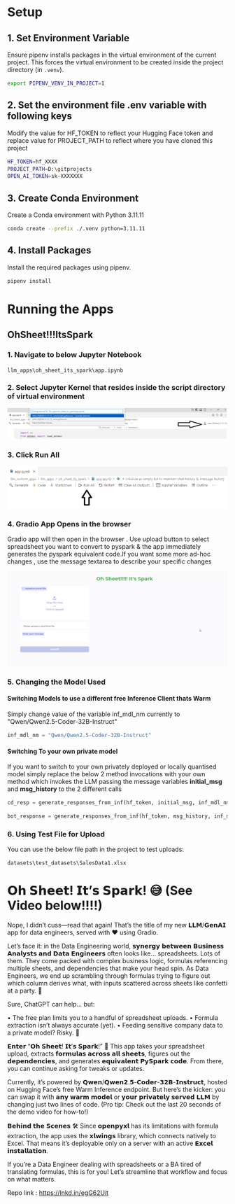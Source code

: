 # Setup

## 1. Set Environment Variable

Ensure pipenv installs packages in the virtual environment of the current project. This forces the virtual environment to be created inside the project directory (in `.venv`).

```sh
export PIPENV_VENV_IN_PROJECT=1
```

## 2. Set the environment file .env variable with following keys

Modify the value for HF_TOKEN to reflect your Hugging Face token and replace value for PROJECT_PATH to reflect where you have cloned this project

```sh
HF_TOKEN=hf_XXXX
PROJECT_PATH=D:\gitprojects
OPEN_AI_TOKEN=sk-XXXXXXX


```

## 3. Create Conda Environment

Create a Conda environment with Python 3.11.11

```sh
conda create --prefix ./.venv python=3.11.11
```

## 4. Install Packages

Install the required packages using pipenv.

```sh
pipenv install
```

# Running the Apps

## OhSheet!!!ItsSpark

### 1. Navigate to below Jupyter Notebook
```
llm_apps\oh_sheet_its_spark\app.ipynb
```
### 2. Select Jupyter Kernel that resides inside the script directory of virtual environment

![1736345956285](image/Readme/1736345956285.png)

### 3. Click Run All

![1736346134406](image/Readme/1736346134406.png)

### 4. Gradio App Opens in the browser

Gradio app will then open in the browser . Use upload button to select spreadsheet you want to convert to pyspark & the app immediately generates the pyspark equivalent code.If you want some more ad-hoc changes , use the message textarea to describe your specific changes

![1736346248968](image/Readme/1736346248968.png)

### 5. Changing the Model Used

#### Switching Models to use a different free Inference Client thats Warm

Simply change value of the variable inf_mdl_nm currently to "Qwen/Qwen2.5-Coder-32B-Instruct"

```python
inf_mdl_nm = "Qwen/Qwen2.5-Coder-32B-Instruct"
```

#### Switching To your own private model

If you want to switch to your own privately deployed or locally quantised model simply replace the below 2 method invocations with your own method which invokes the LLM passing the message variables **initial_msg** and **msg_history** to the 2 different calls

```python
cd_resp = generate_responses_from_inf(hf_token, initial_msg, inf_mdl_nm, 5000)
```

```python
bot_response = generate_responses_from_inf(hf_token, msg_history, inf_mdl_nm, 5000)
```

### 6. Using Test File for Upload

You can use the below file path in the project to test uploads:
```
datasets\test_datasets\SalesData1.xlsx
```



# 𝗢𝗵 𝗦𝗵𝗲𝗲𝘁! 𝗜𝘁’𝘀 𝗦𝗽𝗮𝗿𝗸! 😅 (See Video below!!!!)
Nope, I didn’t cuss—read that again! That’s the title of my new 𝗟𝗟𝗠/𝗚𝗲𝗻𝗔𝗜 app for data engineers, served with ❤️ using Gradio.

Let’s face it: in the Data Engineering world, 𝘀𝘆𝗻𝗲𝗿𝗴𝘆 𝗯𝗲𝘁𝘄𝗲𝗲𝗻 𝗕𝘂𝘀𝗶𝗻𝗲𝘀𝘀 𝗔𝗻𝗮𝗹𝘆𝘀𝘁𝘀 𝗮𝗻𝗱 𝗗𝗮𝘁𝗮 𝗘𝗻𝗴𝗶𝗻𝗲𝗲𝗿𝘀 often looks like… spreadsheets. Lots of them. They come packed with complex business logic, formulas referencing multiple sheets, and dependencies that make your head spin. As Data Engineers, we end up scrambling through formulas trying to figure out which column derives what, with inputs scattered across sheets like confetti at a party. 🎉

Sure, ChatGPT can help… but:

• The free plan limits you to a handful of spreadsheet uploads.
• Formula extraction isn’t always accurate (yet).
• Feeding sensitive company data to a private model? Risky. 🚨

𝗘𝗻𝘁𝗲𝗿 “𝗢𝗵 𝗦𝗵𝗲𝗲𝘁! 𝗜𝘁’𝘀 𝗦𝗽𝗮𝗿𝗸!” 🚀
This app takes your spreadsheet upload, extracts 𝗳𝗼𝗿𝗺𝘂𝗹𝗮𝘀 𝗮𝗰𝗿𝗼𝘀𝘀 𝗮𝗹𝗹 𝘀𝗵𝗲𝗲𝘁𝘀, figures out the 𝗱𝗲𝗽𝗲𝗻𝗱𝗲𝗻𝗰𝗶𝗲𝘀, and generates 𝗲𝗾𝘂𝗶𝘃𝗮𝗹𝗲𝗻𝘁 𝗣𝘆𝗦𝗽𝗮𝗿𝗸 𝗰𝗼𝗱𝗲. From there, you can continue asking for tweaks or updates.

Currently, it’s powered by 𝗤𝘄𝗲𝗻/𝗤𝘄𝗲𝗻𝟮.𝟱-𝗖𝗼𝗱𝗲𝗿-𝟯𝟮𝗕-𝗜𝗻𝘀𝘁𝗿𝘂𝗰𝘁, hosted on Hugging Face’s free Warm Inference endpoint. But here’s the kicker: you can swap it with 𝗮𝗻𝘆 𝘄𝗮𝗿𝗺 𝗺𝗼𝗱𝗲𝗹 or 𝘆𝗼𝘂𝗿 𝗽𝗿𝗶𝘃𝗮𝘁𝗲𝗹𝘆 𝘀𝗲𝗿𝘃𝗲𝗱 𝗟𝗟𝗠 by changing just two lines of code. (Pro tip: Check out the last 20 seconds of the demo video for how-to!)

𝗕𝗲𝗵𝗶𝗻𝗱 𝘁𝗵𝗲 𝗦𝗰𝗲𝗻𝗲𝘀 🛠️
Since 𝗼𝗽𝗲𝗻𝗽𝘆𝘅𝗹 has its limitations with formula extraction, the app uses the 𝘅𝗹𝘄𝗶𝗻𝗴𝘀 library, which connects natively to Excel. That means it’s deployable only on a server with an active 𝗘𝘅𝗰𝗲𝗹 𝗶𝗻𝘀𝘁𝗮𝗹𝗹𝗮𝘁𝗶𝗼𝗻.

If you’re a Data Engineer dealing with spreadsheets or a BA tired of translating formulas, this is for you! Let’s streamline that workflow and focus on what matters.

Repo link : https://lnkd.in/egG62Uit
